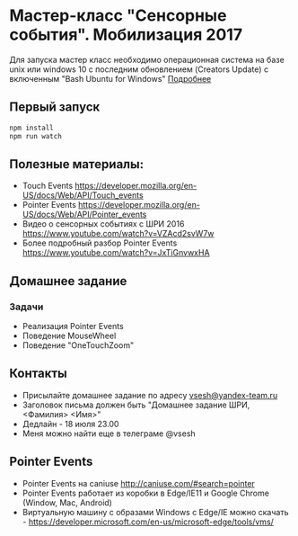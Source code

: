 # Мастер-класс "Сенсорные события". Мобилизация 2017

Для запуска мастер класс необходимо операционная система на базе unix или windows 10 с последним обновлением (Creators Update) с включенным "Bash Ubuntu for Windows" [Подробнее](https://www.windowscentral.com/how-install-bash-shell-command-line-windows-10)

## Первый запуск
```bash
npm install
npm run watch
```

## Полезные материалы:
- Touch Events https://developer.mozilla.org/en-US/docs/Web/API/Touch_events
- Pointer Events https://developer.mozilla.org/en-US/docs/Web/API/Pointer_events
- Видео о сенсорных событиях с ШРИ 2016 https://www.youtube.com/watch?v=VZAcd2svW7w
- Более подробный разбор Pointer Events https://www.youtube.com/watch?v=JxTiGnvwxHA


## Домашнее задание
### Задачи
- Реализация Pointer Events
- Поведение MouseWheel
- Поведение "OneTouchZoom"

## Контакты
- Присылайте домашнее задание по адресу vsesh@yandex-team.ru
- Заголовок письма должен быть "Домашнее задание ШРИ, <Фамилия> <Имя>"
- Дедлайн - 18 июля 23.00
- Меня можно найти еще в телеграме @vsesh

## Pointer Events
- Pointer Events на caniuse http://caniuse.com/#search=pointer
- Pointer Events работает из коробки в Edge/IE11 и Google Chrome (Window, Mac, Android)
- Виртуальную машину с образами Windows с Edge/IE можно скачать - https://developer.microsoft.com/en-us/microsoft-edge/tools/vms/
